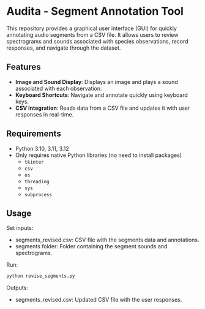 # Audita - Segment Annotation Tool

This repository provides a graphical user interface (GUI) for quickly annotating audio segments from a CSV file. It allows users to review spectrograms and sounds associated with species observations, record responses, and navigate through the dataset.

## Features

- **Image and Sound Display**: Displays an image and plays a sound associated with each observation.
- **Keyboard Shortcuts**: Navigate and annotate quickly using keyboard keys.
- **CSV Integration**: Reads data from a CSV file and updates it with user responses in real-time.

## Requirements

- Python 3.10, 3.11, 3.12
- Only requires native Python libraries (no need to install packages)
    - `tkinter`
    - `csv`
    - `os`
    - `threading`
    - `sys`
    - `subprocess`

## Usage
Set inputs:
  - segments_revised.csv: CSV file with the segments data and annotations.
  - segments folder: Folder containing the segment sounds and spectrograms.

Run:
  ```bash
  python revise_segments.py
  ```

Outputs:
  - segments_revised.csv: Updated CSV file with the user responses.
